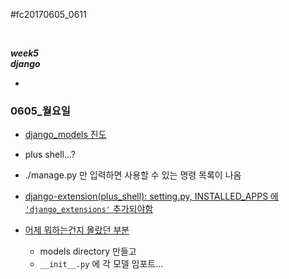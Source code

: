 #fc20170605_0611

<br>

*__week5__*  
*__django__*

-
### 0605_월요일

- [django_models 진도](https://docs.djangoproject.com/en/1.11/topics/db/models/)

- plus shell...?
- ./manage.py 만 입력하면 사용할 수 있는 명령 목록이 나옴
- [django-extension(plus_shell): setting.py, INSTALLED\_APPS 에 `'django_extensions'` 추가되야함](https://github.com/django-extensions/django-extensions)
- [어제 뭐하는건지 몰랐던 부분](https://docs.djangoproject.com/en/1.11/topics/db/models/#organizing-models-in-a-package)
	- models directory 만들고
	- `__init__.py` 에 각 모델 임포트...